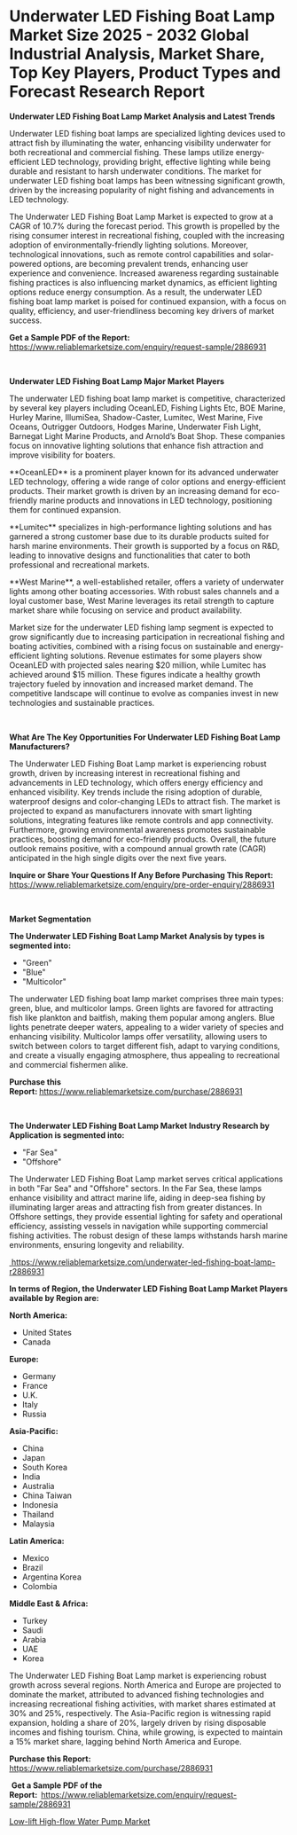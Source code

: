<p><h1>Underwater  LED Fishing Boat Lamp Market Size 2025 - 2032 Global Industrial Analysis, Market Share, Top Key Players, Product Types and Forecast Research Report</h1></p><p><strong>Underwater  LED Fishing Boat Lamp Market Analysis and Latest Trends</strong></p>
<p><p>Underwater LED fishing boat lamps are specialized lighting devices used to attract fish by illuminating the water, enhancing visibility underwater for both recreational and commercial fishing. These lamps utilize energy-efficient LED technology, providing bright, effective lighting while being durable and resistant to harsh underwater conditions. The market for underwater LED fishing boat lamps has been witnessing significant growth, driven by the increasing popularity of night fishing and advancements in LED technology.</p><p>The Underwater LED Fishing Boat Lamp Market is expected to grow at a CAGR of 10.7% during the forecast period. This growth is propelled by the rising consumer interest in recreational fishing, coupled with the increasing adoption of environmentally-friendly lighting solutions. Moreover, technological innovations, such as remote control capabilities and solar-powered options, are becoming prevalent trends, enhancing user experience and convenience. Increased awareness regarding sustainable fishing practices is also influencing market dynamics, as efficient lighting options reduce energy consumption. As a result, the underwater LED fishing boat lamp market is poised for continued expansion, with a focus on quality, efficiency, and user-friendliness becoming key drivers of market success.</p></p>
<p><strong>Get a Sample PDF of the Report:&nbsp;</strong> <a href="https://www.reliablemarketsize.com/enquiry/request-sample/2886931?utm_campaign=2759&utm_medium=2&utm_source=Github&utm_content=ia&utm_term=13032025&utm_id=underwater-led-fishing-boat-lamp">https://www.reliablemarketsize.com/enquiry/request-sample/2886931</a></p>
<p>&nbsp;</p>
<p><strong>Underwater  LED Fishing Boat Lamp Major Market Players</strong></p>
<p><p>The underwater LED fishing boat lamp market is competitive, characterized by several key players including OceanLED, Fishing Lights Etc, BOE Marine, Hurley Marine, IllumiSea, Shadow-Caster, Lumitec, West Marine, Five Oceans, Outrigger Outdoors, Hodges Marine, Underwater Fish Light, Barnegat Light Marine Products, and Arnold’s Boat Shop. These companies focus on innovative lighting solutions that enhance fish attraction and improve visibility for boaters.</p><p>**OceanLED** is a prominent player known for its advanced underwater LED technology, offering a wide range of color options and energy-efficient products. Their market growth is driven by an increasing demand for eco-friendly marine products and innovations in LED technology, positioning them for continued expansion.</p><p>**Lumitec** specializes in high-performance lighting solutions and has garnered a strong customer base due to its durable products suited for harsh marine environments. Their growth is supported by a focus on R&D, leading to innovative designs and functionalities that cater to both professional and recreational markets.</p><p>**West Marine**, a well-established retailer, offers a variety of underwater lights among other boating accessories. With robust sales channels and a loyal customer base, West Marine leverages its retail strength to capture market share while focusing on service and product availability.</p><p>Market size for the underwater LED fishing lamp segment is expected to grow significantly due to increasing participation in recreational fishing and boating activities, combined with a rising focus on sustainable and energy-efficient lighting solutions. Revenue estimates for some players show OceanLED with projected sales nearing $20 million, while Lumitec has achieved around $15 million. These figures indicate a healthy growth trajectory fueled by innovation and increased market demand. The competitive landscape will continue to evolve as companies invest in new technologies and sustainable practices.</p></p>
<p>&nbsp;</p>
<p><strong>What Are The Key Opportunities For Underwater  LED Fishing Boat Lamp Manufacturers?</strong></p>
<p><p>The Underwater LED Fishing Boat Lamp market is experiencing robust growth, driven by increasing interest in recreational fishing and advancements in LED technology, which offers energy efficiency and enhanced visibility. Key trends include the rising adoption of durable, waterproof designs and color-changing LEDs to attract fish. The market is projected to expand as manufacturers innovate with smart lighting solutions, integrating features like remote controls and app connectivity. Furthermore, growing environmental awareness promotes sustainable practices, boosting demand for eco-friendly products. Overall, the future outlook remains positive, with a compound annual growth rate (CAGR) anticipated in the high single digits over the next five years.</p></p>
<p><strong>Inquire or Share Your Questions If Any Before Purchasing This Report:</strong> <a href="https://www.reliablemarketsize.com/enquiry/pre-order-enquiry/2886931?utm_campaign=2759&utm_medium=2&utm_source=Github&utm_content=ia&utm_term=13032025&utm_id=underwater-led-fishing-boat-lamp">https://www.reliablemarketsize.com/enquiry/pre-order-enquiry/2886931</a></p>
<p>&nbsp;</p>
<p><strong>Market Segmentation</strong></p>
<p><strong>The Underwater  LED Fishing Boat Lamp Market Analysis by types is segmented into:</strong></p>
<p><ul><li>"Green"</li><li>"Blue"</li><li>"Multicolor"</li></ul></p>
<p><p>The underwater LED fishing boat lamp market comprises three main types: green, blue, and multicolor lamps. Green lights are favored for attracting fish like plankton and baitfish, making them popular among anglers. Blue lights penetrate deeper waters, appealing to a wider variety of species and enhancing visibility. Multicolor lamps offer versatility, allowing users to switch between colors to target different fish, adapt to varying conditions, and create a visually engaging atmosphere, thus appealing to recreational and commercial fishermen alike.</p></p>
<p><strong>Purchase this Report:&nbsp;</strong><a href="https://www.reliablemarketsize.com/purchase/2886931?utm_campaign=2759&utm_medium=2&utm_source=Github&utm_content=ia&utm_term=13032025&utm_id=underwater-led-fishing-boat-lamp">https://www.reliablemarketsize.com/purchase/2886931</a></p>
<p>&nbsp;</p>
<p><strong>The Underwater  LED Fishing Boat Lamp Market Industry Research by Application is segmented into:</strong></p>
<p><ul><li>"Far Sea"</li><li>"Offshore"</li></ul></p>
<p><p>The Underwater LED Fishing Boat Lamp market serves critical applications in both "Far Sea" and "Offshore" sectors. In the Far Sea, these lamps enhance visibility and attract marine life, aiding in deep-sea fishing by illuminating larger areas and attracting fish from greater distances. In Offshore settings, they provide essential lighting for safety and operational efficiency, assisting vessels in navigation while supporting commercial fishing activities. The robust design of these lamps withstands harsh marine environments, ensuring longevity and reliability.</p></p>
<p><a href="https://www.reliablemarketsize.com/underwater-led-fishing-boat-lamp-r2886931?utm_campaign=2759&utm_medium=2&utm_source=Github&utm_content=ia&utm_term=13032025&utm_id=underwater-led-fishing-boat-lamp">&nbsp;https://www.reliablemarketsize.com/underwater-led-fishing-boat-lamp-r2886931</a></p>
<p><strong>In terms of Region, the Underwater  LED Fishing Boat Lamp Market Players available by Region are:</strong></p>
<p>
    <p> <strong> North America: </strong>
        <ul>
            <li>United States</li>
            <li>Canada</li>
        </ul>
        </p> 
    <p> <strong> Europe: </strong>
        <ul>
            <li>Germany</li>
            <li>France</li>
            <li>U.K.</li>
            <li>Italy</li>
            <li>Russia</li>
        </ul>
        </p> 
    <p> <strong> Asia-Pacific: </strong>
        <ul>
            <li>China</li>
            <li>Japan</li>
            <li>South Korea</li>
            <li>India</li>
            <li>Australia</li>
            <li>China Taiwan</li>
            <li>Indonesia</li>
            <li>Thailand</li>
            <li>Malaysia</li>
        </ul>
        </p> 
    <p> <strong> Latin America: </strong>
        <ul>
            <li>Mexico</li>
            <li>Brazil</li>
            <li>Argentina Korea</li>
            <li>Colombia</li>
        </ul>
        </p> 
    <p> <strong> Middle East & Africa: </strong>
        <ul>
            <li>Turkey</li>
            <li>Saudi</li>
            <li>Arabia</li>
            <li>UAE</li>
            <li>Korea</li>
        </ul>
    </p>
    </p>
<p><p>The Underwater LED Fishing Boat Lamp market is experiencing robust growth across several regions. North America and Europe are projected to dominate the market, attributed to advanced fishing technologies and increasing recreational fishing activities, with market shares estimated at 30% and 25%, respectively. The Asia-Pacific region is witnessing rapid expansion, holding a share of 20%, largely driven by rising disposable incomes and fishing tourism. China, while growing, is expected to maintain a 15% market share, lagging behind North America and Europe.</p></p>
<p><strong>Purchase this Report: </strong><a href="https://www.reliablemarketsize.com/purchase/2886931?utm_campaign=2759&utm_medium=2&utm_source=Github&utm_content=ia&utm_term=13032025&utm_id=underwater-led-fishing-boat-lamp">https://www.reliablemarketsize.com/purchase/2886931</a></p>
<p>&nbsp;<strong>Get a Sample PDF of the Report:&nbsp;&nbsp;</strong><a href="https://www.reliablemarketsize.com/enquiry/request-sample/2886931?utm_campaign=2759&utm_medium=2&utm_source=Github&utm_content=ia&utm_term=13032025&utm_id=underwater-led-fishing-boat-lamp">https://www.reliablemarketsize.com/enquiry/request-sample/2886931</a></p>
<p><strong></strong></p>
<p><p><a href="https://github.com/elitasvimal/Market-Research-Report-List-1/blob/main/low-lift-high-flow-water-pump-market.md?utm_campaign=2759&utm_medium=2&utm_source=Github&utm_content=ia&utm_term=13032025&utm_id=underwater-led-fishing-boat-lamp">Low-lift High-flow Water Pump Market</a></p></p>